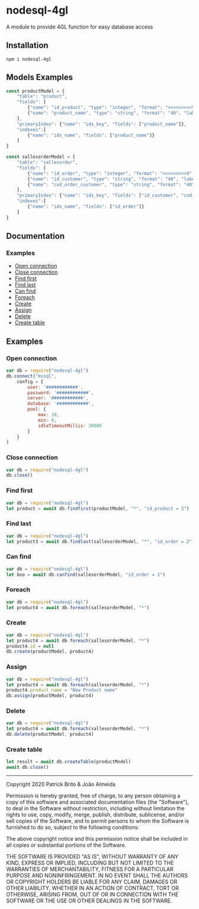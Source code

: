 # nodesql-4gl

A module to provide 4GL function for easy database access

## Installation

    npm i nodesql-4gl

## Models Examples

```javascript
const productModel = {
    "table": "product",
    "fields": [
        {"name": "id_product", "type": "integer", "format": ">>>>>>>>>9", "label": "Id produto"},
        {"name": "product_name", "type": "string", "format": "40", "label": "Nome produto"}
    ],
    "primaryIndex": {"name": "idx_key", "fields": ["product_name"]},
    "indexes":[
        {"name": "idx_name", "fields": ["product_name"]}
    ]
}

const sallesorderModel = {
    "table": "sallesorder",
    "fields": [
        {"name": "id_order", "type": "integer", "format": ">>>>>>>>>9", "label": "Id pedido"},
        {"name": "id_customer", "type": "string", "format": "40", "label": "Id cliente"},
        {"name": "cod_order_customer", "type": "string", "format": "40", "label": "Cód pedido cliente"}
    ],
    "primaryIndex": {"name": "idx_key", "fields": ["id_customer", "cod_order_customer"]},
    "indexes":[
        {"name": "idx_name", "fields": ["id_order"]}
    ]
}
```
## Documentation

### Examples

* [Open connection](#open-connection)
* [Close connection](#close-connection)
* [Find first](#find-first)
* [Find last](#find-last)
* [Can find](#cad-find)
* [Foreach](#foreach)
* [Create](#create)
* [Assign](#assign)
* [Delete](#delete)
* [Create table](#create-table)

## Examples

### Open connection
```javascript
var db = require("nodesql-4gl")
db.connect("mssql", 
    config = {
        user: '############',
        password: '############',
        server: '############',
        database: '############',
        pool: {
            max: 10,
            min: 0,
            idleTimeoutMillis: 30000
        } 
    } 
)
```

### Close connection
```javascript
var db = require("nodesql-4gl")
db.close()
```

### Find first
```javascript
var db = require("nodesql-4gl")
let product = await db.findfirst(productModel, "*", "id_product = 2")
```

### Find last
```javascript
var db = require("nodesql-4gl")
let product3 = await db.findlast(sallesorderModel, "*", "id_order = 2")
```

### Can find
```javascript
var db = require("nodesql-4gl")
let boo = await db.canfind(sallesorderModel, "id_order = 1")
```

### Foreach
```javascript
var db = require("nodesql-4gl")
let product4 = await db.foreach(sallesorderModel, "*")
```

### Create
```javascript
var db = require("nodesql-4gl")
let product4 = await db.foreach(sallesorderModel, "*")
product4.id = null
db.create(productModel, product4)
```

### Assign
```javascript
var db = require("nodesql-4gl")
let product4 = await db.foreach(sallesorderModel, "*")
product4.product_name = "New Product name"
db.assign(productModel, product4)
```

### Delete
```javascript
var db = require("nodesql-4gl")
let product4 = await db.foreach(sallesorderModel, "*")
db.delete(productModel, product4)
```

### Create table
```javascript
let result = await db.createTable(productModel)
await db.close()
```


---
Copyright 2020 Patrick Brito & João Almeida

Permission is hereby granted, free of charge, to any person obtaining a copy of this software and associated documentation files (the "Software"), to deal in the Software without restriction, including without limitation the rights to use, copy, modify, merge, publish, distribute, sublicense, and/or sell copies of the Software, and to permit persons to whom the Software is furnished to do so, subject to the following conditions:

The above copyright notice and this permission notice shall be included in all copies or substantial portions of the Software.

THE SOFTWARE IS PROVIDED "AS IS", WITHOUT WARRANTY OF ANY KIND, EXPRESS OR IMPLIED, INCLUDING BUT NOT LIMITED TO THE WARRANTIES OF MERCHANTABILITY, FITNESS FOR A PARTICULAR PURPOSE AND NONINFRINGEMENT. IN NO EVENT SHALL THE AUTHORS OR COPYRIGHT HOLDERS BE LIABLE FOR ANY CLAIM, DAMAGES OR OTHER LIABILITY, WHETHER IN AN ACTION OF CONTRACT, TORT OR OTHERWISE, ARISING FROM, OUT OF OR IN CONNECTION WITH THE SOFTWARE OR THE USE OR OTHER DEALINGS IN THE SOFTWARE.